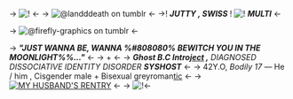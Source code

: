 -> ![!](https://64.media.tumblr.com/15e34c8d201504506efd4a3403d33a65/31ee0190296054ad-50/s400x600/3d4a1e55ed5a86806db1c0a260d1e8db196c35a3.pnj) <-
->  ![@landddeath on tumblr](https://cdn.discordapp.com/attachments/704517453178470520/1213792146386194432/swiss_teeth_pfp.png?ex=65f6c306&is=65e44e06&hm=0496993f64810df783e3b15088c8708cce238fdc2c877544a06a2237fbf739b7&) <-
->! ***JUTTY , SWISS*** !
 ![!](https://wilardo.crd.co/assets/images/gallery04/bfeb6cbe_original.gif?v=7d859d65)
***MULTI*** <-

-> ![@firefly-graphics on tumblr](https://64.media.tumblr.com/41a6268bd7717b65193cf30260e6408d/3e3ee5631cb7fc6c-02/s400x600/6bdbb4f727d9366183178d85b1c85d34abd3b115.pnj) <-

-> ***"JUST WANNA BE, WANNA %#808080% BEWITCH YOU IN THE MOONLIGHT%%..."*** <-
-> + <-
-> ***Ghost B.C Introj[ect](https://thebandghost.fandom.com/wiki/Nameless_Ghoul_(Swiss)) ,*** *DIAGNOSED DISSOCIATIVE IDENTITY DISORDER* ***SYSHOST*** <-
-> 42Y.O, *Bodily 17* — He / him , Cisgender male + Bisexual greyroman[tic](https://en.pronouns.page/@MULTIGHOULSWISS) <-
-> [![MY HUSBAND'S RENTRY](https://cdn.discordapp.com/attachments/704517453178470520/1213798274323058698/smaller_black_heart.webp?ex=65f6c8bb&is=65e453bb&hm=e47e78fd99f0247e82f7d01be6b0dcee7c86593cd9a0b29f59598d68ce861745&)](https://rentry.co/mountainghoul) <-
-> ![!](https://64.media.tumblr.com/911887c8f3604c454295fd1cedeee8db/02d212b6686e3430-45/s400x600/08d40d11688b8e88b972545cce6077b13c605447.pnj)<-